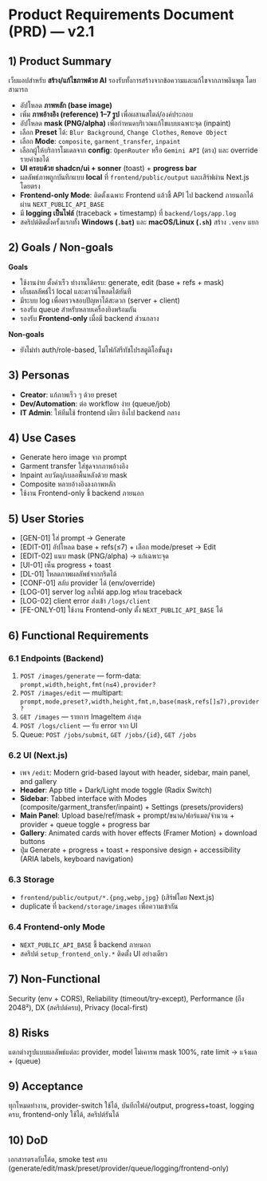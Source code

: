 # Product Requirements Document (PRD) — v2.1

## 1) Product Summary
เว็บแอปสำหรับ **สร้าง/แก้ไขภาพด้วย AI** รองรับทั้งการสร้างจากข้อความและแก้ไขจากภาพอินพุต โดยสามารถ
- อัปโหลด **ภาพหลัก (base image)**
- เพิ่ม **ภาพอ้างอิง (reference) 1–7 รูป** เพื่อผสานสไตล์/องค์ประกอบ
- อัปโหลด **mask (PNG/alpha)** เพื่อกำหนดบริเวณแก้ไขแบบเฉพาะจุด (inpaint)
- เลือก **Preset** ได้: `Blur Background`, `Change Clothes`, `Remove Object`
- เลือก **Mode**: `composite`, `garment_transfer`, `inpaint`
- เลือกผู้ให้บริการโมเดลจาก **config**: `OpenRouter` หรือ `Gemini API` (ตรง) และ override รายคำขอได้
- **UI ครอบด้วย shadcn/ui + sonner** (toast) + **progress bar**
- ผลลัพธ์ภาพถูกบันทึกแบบ **local** ที่ `frontend/public/output` และเสิร์ฟผ่าน Next.js โดยตรง
- **Frontend-only Mode**: ติดตั้งเฉพาะ Frontend แล้วชี้ API ไป backend ภายนอกได้ผ่าน `NEXT_PUBLIC_API_BASE`
- มี **logging เป็นไฟล์** (traceback + timestamp) ที่ `backend/logs/app.log`
- สคริปต์ติดตั้งครั้งแรกทั้ง **Windows (`.bat`)** และ **macOS/Linux (`.sh`)** สร้าง `.venv` แยก

## 2) Goals / Non-goals
**Goals**
- ใช้งานง่าย ตั้งค่าเร็ว ทำงานได้ครบ: generate, edit (base + refs + mask)
- เก็บผลลัพธ์ไว้ local และดาวน์โหลดได้ทันที
- มีระบบ log เพื่อตรวจสอบปัญหาได้สะดวก (server + client)
- รองรับ queue สำหรับหลายเครื่องยิงพร้อมกัน
- รองรับ **Frontend-only** เมื่อมี backend ส่วนกลาง

**Non-goals**
- ยังไม่ทำ auth/role-based, ไม่โฟกัสรีทัชโปรสตูดิโอขั้นสูง

## 3) Personas
- **Creator**: แก้ภาพเร็ว ๆ ด้วย preset
- **Dev/Automation**: ต่อ workflow ง่าย (queue/job)
- **IT Admin**: ให้ทีมใช้ frontend เดียว ยิงไป backend กลาง

## 4) Use Cases
- Generate hero image จาก prompt
- Garment transfer ใส่ชุดจากภาพอ้างอิง
- Inpaint ลบวัตถุ/เบลอพื้นหลังด้วย mask
- Composite หลายอ้างอิงลงภาพหลัก
- ใช้งาน Frontend-only ชี้ backend ภายนอก

## 5) User Stories
- [GEN-01] ใส่ prompt → Generate
- [EDIT-01] อัปโหลด base + refs(≤7) + เลือก mode/preset → Edit
- [EDIT-02] แนบ mask (PNG/alpha) → แก้เฉพาะจุด
- [UI-01] เห็น progress + toast
- [DL-01] โหลดภาพผลลัพธ์จากกริดได้
- [CONF-01] สลับ provider ได้ (env/override)
- [LOG-01] server log ลงไฟล์ app.log พร้อม traceback
- [LOG-02] client error ส่งเข้า `/logs/client`
- [FE-ONLY-01] ใช้งาน Frontend-only ตั้ง `NEXT_PUBLIC_API_BASE` ได้

## 6) Functional Requirements
### 6.1 Endpoints (Backend)
1) `POST /images/generate` — form-data: `prompt,width,height,fmt(n≤4),provider?`
2) `POST /images/edit` — multipart: `prompt,mode,preset?,width,height,fmt,n,base(mask,refs[]≤7),provider?`
3) `GET /images` — รายการ ImageItem ล่าสุด
4) `POST /logs/client` — รับ error จาก UI
5) Queue: `POST /jobs/submit`, `GET /jobs/{id}`, `GET /jobs`

### 6.2 UI (Next.js)
- เพจ `/edit`: Modern grid-based layout with header, sidebar, main panel, and gallery
- **Header**: App title + Dark/Light mode toggle (Radix Switch)
- **Sidebar**: Tabbed interface with Modes (composite/garment_transfer/inpaint) + Settings (presets/providers)
- **Main Panel**: Upload base/ref/mask + prompt/ขนาด/ฟอร์แมต/จำนวน + provider + queue toggle + progress bar
- **Gallery**: Animated cards with hover effects (Framer Motion) + download buttons
- ปุ่ม Generate + progress + toast + responsive design + accessibility (ARIA labels, keyboard navigation)

### 6.3 Storage
- `frontend/public/output/*.{png,webp,jpg}` (เสิร์ฟโดย Next.js)
- duplicate ที่ `backend/storage/images` เพื่อความเข้ากัน

### 6.4 Frontend-only Mode
- `NEXT_PUBLIC_API_BASE` ชี้ backend ภายนอก
- สคริปต์ `setup_frontend_only.*` ติดตั้ง UI อย่างเดียว

## 7) Non-Functional
Security (env + CORS), Reliability (timeout/try-except), Performance (ถึง 2048²), DX (สคริปต์ครบ), Privacy (local-first)

## 8) Risks
แตกต่างรูปแบบผลลัพธ์แต่ละ provider, model ไม่เคารพ mask 100%, rate limit → แจ้งผล + (queue)

## 9) Acceptance
ทุกโหมดทำงาน, provider-switch ใช้ได้, บันทึกไฟล์/output, progress+toast, logging ครบ, frontend-only ใช้ได้, สคริปต์รันได้

## 10) DoD
เอกสารตรงกับโค้ด, smoke test ครบ (generate/edit/mask/preset/provider/queue/logging/frontend-only)
